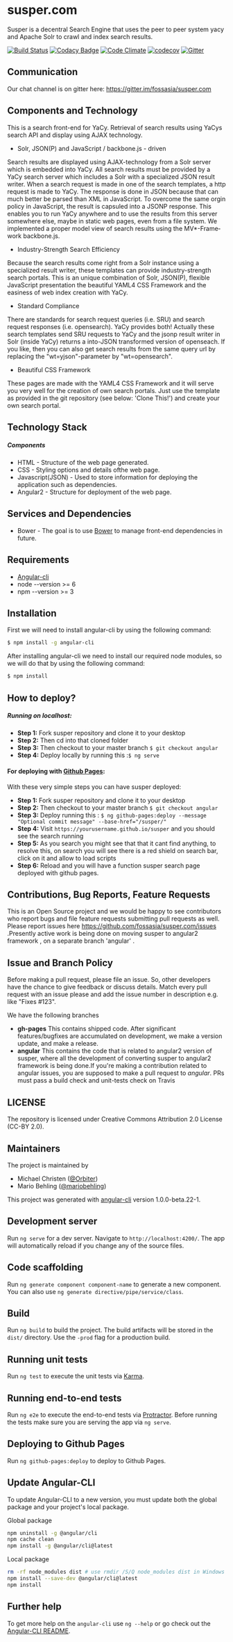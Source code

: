 # susper.com

Susper is a decentral Search Engine that uses the peer to peer system yacy and Apache Solr to crawl and index search results.

[![Build Status](https://travis-ci.org/fossasia/susper.com.svg?branch=angular)](https://travis-ci.org/fossasia/susper.com?branch=angular)
[![Codacy Badge](https://api.codacy.com/project/badge/Grade/2ba119419e7444b3b505bb37b4525deb)](https://www.codacy.com/app/shiven15094/susper-com?utm_source=github.com&amp;utm_medium=referral&amp;utm_content=fossasia/susper.com&amp;utm_campaign=Badge_Grade)
[![Code Climate](https://codeclimate.com/github/fossasia/susper.com/badges/gpa.svg?branch=gh-pages)](https://codeclimate.com/github/fossasia/susper.com)
[![codecov](https://codecov.io/gh/fossasia/susper.com/branch/gh-pages/graph/badge.svg)](https://codecov.io/gh/fossasia/gh-pages)
[![Gitter](https://badges.gitter.im/Join%20Chat.svg)](https://gitter.im/fossasia/susper.com?utm_source=badge&utm_medium=badge&utm_campaign=pr-badge&utm_content=badge)

## Communication

Our chat channel is on gitter here: https://gitter.im/fossasia/susper.com

## Components and Technology

This is a search front-end for YaCy. Retrieval of search results using YaCys search API and display using AJAX technology.

* Solr, JSON(P) and JavaScript / backbone.js - driven

Search results are displayed using AJAX-technology from a Solr server which is embedded into YaCy. All search results must be provided by a YaCy search server which includes a Solr with a specialized JSON result writer. When a search request is made in one of the search templates, a http request is made to YaCy. The response is done in JSON because that can much better be parsed than XML in JavaScript. To overcome the same orgin policy in JavaScript, the result is capsuled into a JSONP response. This enables you to run YaCy anywhere and to use the results from this server somewhere else, maybe in static web pages, even from a file system. We implemented a proper model view of search results using the MV*-Fra­me­work backbone.js.

* Industry-Strength Search Efficiency

Because the search results come right from a Solr instance using a specialized result writer, these templates can provide industry-strength search portals. This is an unique combination of Solr, JSON(P), flexible JavaScript presentation the beautiful YAML4 CSS Framework and the easiness of web index creation with YaCy.

* Standard Compliance

There are standards for search request queries (i.e. SRU) and search request responses (i.e. opensearch). YaCy provides both! Actually these search templates send SRU requests to YaCy and the jsonp result writer in Solr (inside YaCy) returns a into-JSON transformed version of openseach. If you like, then you can also get search results from the same query url by replacing the "wt=yjson"-parameter by "wt=opensearch".

* Beautiful CSS Framework

These pages are made with the YAML4 CSS Framework and it will serve you very well for the creation of own search portals. Just use the template as provided in the git repository (see below: 'Clone This!') and create your own search portal.

## Technology Stack
##### Components
* HTML - Structure of the web page generated.
* CSS - Styling options and details ofthe web page.
* Javascript(JSON) - Used to store information for deploying the application such as dependencies.
* Angular2 - Structure for deployment of the web page.

## Services and Dependencies
* Bower - The goal is to use [Bower](http://bower.io) to manage front-end dependencies in future.

## Requirements
* [Angular-cli](https://github.com/angular/angular-cli#installation)
* node --version >= 6
* npm --version >= 3

## Installation
First we will need to install angular-cli by using the following command:
```sh
$ npm install -g angular-cli
```
After installing angular-cli we need to install our required node modules, so we will do that by using the following command:
```sh
$ npm install
```
## How to deploy?
##### Running on localhost:
* **Step 1:** Fork susper repository and clone it to your desktop
* **Step 2:** Then cd into that cloned folder
* **Step 3:** Then checkout to your master branch `$ git checkout angular`
* **Step 4:** Deploy locally by running this :```$ ng serve```

#### For deploying with [Github Pages](https://pages.github.com/):
With these very simple steps you can have susper deployed:
* **Step 1:** Fork susper repository and clone it to your desktop
* **Step 2:** Then checkout to your master branch `$ git checkout angular`
* **Step 3:** Deploy running this : ```$ ng github-pages:deploy --message "Optional commit message" --base-href="/susper/"```
* **Step 4:** Visit `https://yourusername.github.io/susper` and you should see the search running
* **Step 5:** As you search you might see that that it cant find anything, to resolve this, on search you will see there is a red shield on search bar, click on it and allow to load scripts
* **Step 6:** Reload and you will have a function susper search page deployed with github pages.

## Contributions, Bug Reports, Feature Requests

This is an Open Source project and we would be happy to see contributors who report bugs and file feature requests submitting pull requests as well. Please report issues here https://github.com/fossasia/susper.com/issues .Presently active work is being done on moving susper to angular2 framework , on a separate branch 'angular' .


## Issue and Branch Policy

Before making a pull request, please file an issue. So, other developers have the chance to give feedback or discuss details. Match every pull request with an issue please and add the issue number in description e.g. like "Fixes #123".

We have the following branches
 * **gh-pages**
   This contains shipped code. After significant features/bugfixes are accumulated on development, we make a version update, and make a release.
 * **angular**
 This contains the code that is related to angular2 version of susper, where all the development of converting susper to angular2 framework is being done.If you're making a contribution related to angular issues,
    you are supposed to make a pull request to _angular_.
    PRs must pass a build check and unit-tests check on Travis

## LICENSE

The repository is licensed under Creative Commons Attribution 2.0 License (CC-BY 2.0).

## Maintainers

The project is maintained by
* Michael Christen ([@Orbiter](https://github.com/Orbiter))
* Mario Behling ([@mariobehling](http://github.com/mariobehling))

This project was generated with [angular-cli](https://github.com/angular/angular-cli) version 1.0.0-beta.22-1.

## Development server
Run `ng serve` for a dev server. Navigate to `http://localhost:4200/`. The app will automatically reload if you change any of the source files.

## Code scaffolding

Run `ng generate component component-name` to generate a new component. You can also use `ng generate directive/pipe/service/class`.

## Build

Run `ng build` to build the project. The build artifacts will be stored in the `dist/` directory. Use the `-prod` flag for a production build.

## Running unit tests

Run `ng test` to execute the unit tests via [Karma](https://karma-runner.github.io).

## Running end-to-end tests

Run `ng e2e` to execute the end-to-end tests via [Protractor](http://www.protractortest.org/).
Before running the tests make sure you are serving the app via `ng serve`.

## Deploying to Github Pages

Run `ng github-pages:deploy` to deploy to Github Pages.

## Update Angular-CLI

To update Angular-CLI to a new version, you must update both the global package and your project's local package.

Global package

```bash
npm uninstall -g @angular/cli
npm cache clean
npm install -g @angular/cli@latest
```

Local package

```bash
rm -rf node_modules dist # use rmdir /S/Q node_modules dist in Windows Command Prompt; use rm -r -fo node_modules,dist in Windows PowerShell
npm install --save-dev @angular/cli@latest
npm install
```

## Further help

To get more help on the `angular-cli` use `ng --help` or go check out the [Angular-CLI README](https://github.com/angular/angular-cli/blob/master/README.md).
